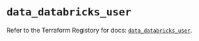 # `data_databricks_user`

Refer to the Terraform Registory for docs: [`data_databricks_user`](https://registry.terraform.io/providers/databricks/databricks/1.15.0/docs/data-sources/user).
